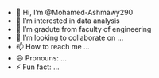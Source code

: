 - 👋 Hi, I’m @Mohamed-Ashmawy290
- 👀 I’m interested in data analysis
- 🌱 I’m gradute from faculty of engineering
- 💞️ I’m looking to collaborate on ...
- 📫 How to reach me ...
- 😄 Pronouns: ...
- ⚡ Fun fact: ...

<!---
Mohamed-Ashmawy290/Mohamed-Ashmawy290 is a ✨ special ✨ repository because its `README.md` (this file) appears on your GitHub profile.
You can click the Preview link to take a look at your changes.
--->

